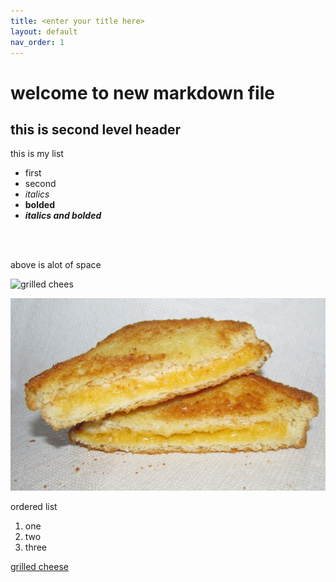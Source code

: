 ```yaml
---
title: <enter your title here>
layout: default
nav_order: 1
---
```


# welcome to new markdown file

## this is second level header

this is my list
- first
- second
- *italics*
- **bolded**
- ***italics and bolded***

<br>
<br>

above is alot of space

![grilled chees](https://upload.wikimedia.org/wikipedia/commons/1/13/Classic_Grilled_Cheese_Sandwich_%2825791331763%29_%28cropped%29.jpg)

![grilled heese repository version](https://github.com/diegop2431/3A12-Repository/blob/main/images/Classic_Grilled_Cheese_Sandwich_(25791331763)_(cropped).jpg)


ordered list
1. one
2. two
3. three


[grilled cheese](https://en.wikipedia.org/wiki/Grilled_cheese)
